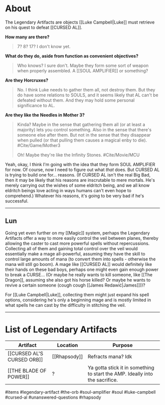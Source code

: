 # About
The Legendary Artifacts are objects [[Luke Campbell|Luke]] must retrieve on his quest to defeat [[CURSED AL]].

**How many are there?**
>7? 8? 17? I don't know yet.

**What do they do, aside from function as convenient objectives?**
>Who knows? I sure don't. Maybe they form some sort of weapon when properly assembled. A [[SOUL AMPLIFIER]] or something?

**Are they Horcruxes?**
>No. I think Luke needs to gather them all, not destroy them. But they do have some relations to SOULS, and it seems likely that AL can't be defeated without them. And they may hold some personal significance to AL.

**Are they like the Needles in Mother 3?**
>Kinda? Maybe in the sense that gathering them all (or at least a majority) lets you control something. Also in the sense that there's someone else after them. But not in the sense that they disappear when pulled (or that pulling them causes a magical enby to die). #Cite/Game/Mother3 
>
>Oh! Maybe they're like the Infinity Stones. #Cite/Movie/MCU 

Yeah, okay, I think I'm going with the idea that they form SOUL AMPLIFIER for now. Of course, now I need to figure out what *that* does. But CURSED AL is trying to build one for... reasons. (If CURSED AL isn't the real Big Bad, then it may be likely that his reasons are inscrutable to mere mortals. He's merely carrying out the wishes of some eldritch being, and we all know eldritch beings love acting in ways humans can't even hope to comprehend.) Whatever his reasons, it's going to be very bad if he's successful.

---
Lun
--
Going yet even further on my [[Magic]] system, perhaps the Legendary Artifacts offer a way to more easily control the veil between planes, thereby allowing the caster to cast more powerful spells without repercussions. Collecting all of them and gaining total control over the veil would essentially make a mage all-powerful, assuming they have the skill to control large amounts of mana (to convert them into spells - otherwise the mana will still go boom). A mage like [[CURSED AL]] would definitely like their hands on these bad boys, perhaps one might even gain enough power to break a CURSE... (Or maybe he really wants to kill someone, like [[The Dragon]], assuming she also got his horse killed? Or maybe he wants to revive a certain someone (cough cough [[James Redawić|James]]))?

For [[Luke Campbell|Luke]], collecting them might just expand his spell options, considering he's only a beginning mage and is mostly limited in what spells he can cast by the difficulty in stitching the veil.

---

# List of Legendary Artifacts

| Artifact | Location | Purpose |
|----------|----------|----------|
| [[CURSED AL'S CURSED ORB]] | [[Rhapsody]] | Refracts mana? Idk |
| [[THE BLADE OF POWER]] | ? | Ya gotta stick it in something to start the AMP. Ideally into the sacrifice. |


#items #legendary-artifact #the-orb #soul-amplifier #soul #luke-campbell #cursed-al #unanswered-questions #rhapsody 